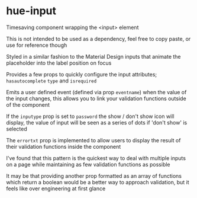 # hue-input

Timesaving component wrapping the &lt;input> element

This is not intended to be used as a dependency, feel free to copy paste, or use for reference though

Styled in a similar fashion to the Material Design inputs that animate the placeholder into the label position on focus

Provides a few props to quickly configure the input attributes; `hasautocomplete` `type` and `isrequired`

Emits a user defined event (defined via prop `eventname`) when the value of the input changes, this allows you to link your validation functions outside of the component

If the `inputype` prop is set to `password` the show / don't show icon will display, the value of input will be seen as a series of dots if 'don't show' is selected

The `errortxt` prop is implemented to allow users to display the result of their validation functions inside the component

I've found that this pattern is the quickest way to deal with multiple inputs on a page while maintaining as few validation functions as possible

It may be that providing another prop formatted as an array of functions which return a boolean would be a better way to approach validation, but it feels like over engineering at first glance